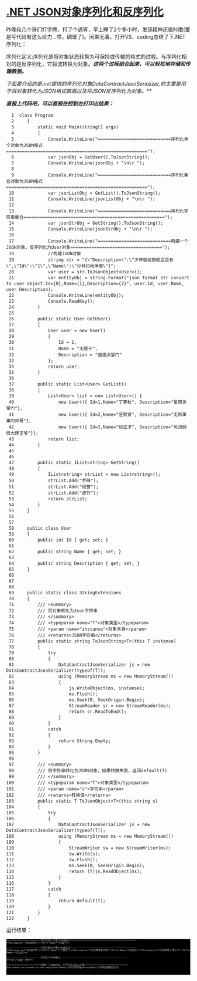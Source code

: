 [.NET JSON对象序列化和反序列化](http://www.cnblogs.com/KingLei/p/3220961.html)
==============================================================================

昨晚和几个哥们打字牌，打了个通宵，早上睡了2个多小时，发现精神还很抖擞(要是写代码有这么给力...哎。碉堡了)。闲来无事，打开VS，coding总结了下.NET序列化：

序列化定义:序列化是将对象状态转换为可保持或传输的格式的过程。与序列化相对的是反序列化，它将流转换为对象。***这两个过程结合起来，可以轻松地存储和传输数据。***

***下面要介绍的是.net提供的序列化对象DataContractJsonSerializer,他主要是用于将对象转化为JSON格式数据以及*将JSON反序列化为对象*。***

***直接上代码吧，可以直接在控制台打印出结果：***

      1  class Program
      2     {
      3         static void Main(string[] args)
      4         {
      5             Console.WriteLine("============================序列化单个对象为JSON格式======================================================");
      6             var jsonObj = GetUser().ToJsonString(); 
      7             Console.WriteLine(jsonObj + "\n\r ");
      8           
      9             Console.WriteLine("============================序列化集合对象为JSON格式======================================================");
     10             var jsonListObj = GetList().ToJsonString();
     11             Console.WriteLine(jsonListObj + "\n\r ");
     12          
     13             Console.WriteLine("============================序列化字符串集合======================================================");
     14             var jsonStrObj = GetString().ToJsonString();
     15             Console.WriteLine(jsonStrObj + "\n\r ");
     16 
     17             Console.WriteLine("============================构建一个JSON对象，反序列化为User对象===================================");
     18             //构建JSON对象
     19             string str = "{\"Description\":\"少林袈裟旗舰店店长\",\"Id\":\"1\",\"Name\":\"少林扫地神僧\"}";
     20             var user = str.ToJsonObject<User>();
     21             var entityObj = string.Format("json format str convert to user object:Id={0},Name={1},Description={2}", user.Id, user.Name, user.Description);
     22             Console.WriteLine(entityObj);
     23             Console.ReadKey();
     24         }
     25 
     26         public static User GetUser()
     27         {
     28             User user = new User()
     29             {
     30                 Id = 1,
     31                 Name = "无崖子",
     32                 Description = "逍遥派掌门"
     33             };
     34             return user;
     35         }
     36 
     37         public static List<User> GetList()
     38         {
     39             List<User> list = new List<User>() { 
     40                 new User(){ Id=1,Name="丁春秋", Description="星宿派掌门"},
     41                 new User(){ Id=2,Name="庄聚贤", Description="无所事事的帅哥"},
     42                 new User(){ Id=3,Name="段正淳", Description="风流倜傥大理王爷"}};
     43             return list;
     44         }
     45 
     46 
     47         public static IList<string> GetString()
     48         {
     49             IList<string> strList = new List<string>();
     50             strList.Add("乔峰");
     51             strList.Add("段誉");
     52             strList.Add("虚竹");
     53             return strList;
     54         }
     55     }
     56 
     57 
     58     public class User
     59     {
     60         public int Id { get; set; }
     61 
     62         public string Name { get; set; }
     63 
     64         public string Description { get; set; }
     65     }
     66 
     67 
     68 
     69     public static class StringExtensions
     70     {
     71         /// <summary>
     72         /// 将对象转化为Json字符串
     73         /// </summary>
     74         /// <typeparam name="T">对象类型</typeparam>
     75         /// <param name="instanse">对象本身</param>
     76         /// <returns>JSON字符串</returns>
     77         public static string ToJsonString<T>(this T instanse)
     78         {
     79             try
     80             {
     81                 DataContractJsonSerializer js = new DataContractJsonSerializer(typeof(T));
     82                 using (MemoryStream ms = new MemoryStream())
     83                 {
     84                     js.WriteObject(ms, instanse);
     85                     ms.Flush();
     86                     ms.Seek(0, SeekOrigin.Begin);
     87                     StreamReader sr = new StreamReader(ms);
     88                     return sr.ReadToEnd();
     89                 }
     90             }
     91             catch
     92             {
     93                 return String.Empty;
     94             }
     95         }
     96 
     97         /// <summary>
     98         /// 将字符串转化为JSON对象，如果转换失败，返回default(T)
     99         /// </summary>
    100         /// <typeparam name="T">对象类型</typeparam>
    101         /// <param name="s">字符串</param>
    102         /// <returns>转换值</returns>
    103         public static T ToJsonObject<T>(this string s)
    104         {
    105             try
    106             {
    107                 DataContractJsonSerializer js = new DataContractJsonSerializer(typeof(T));
    108                 using (MemoryStream ms = new MemoryStream())
    109                 {
    110                     StreamWriter sw = new StreamWriter(ms);
    111                     sw.Write(s);
    112                     sw.Flush();
    113                     ms.Seek(0, SeekOrigin.Begin);
    114                     return (T)js.ReadObject(ms);
    115                 }
    116             }
    117             catch
    118             {
    119                 return default(T);
    120             }
    121         }
    122     }

运行结果：

![a](../pictures/28115618-e7bf7a6078c049e4994faae6b6a3b18d.png)

 
